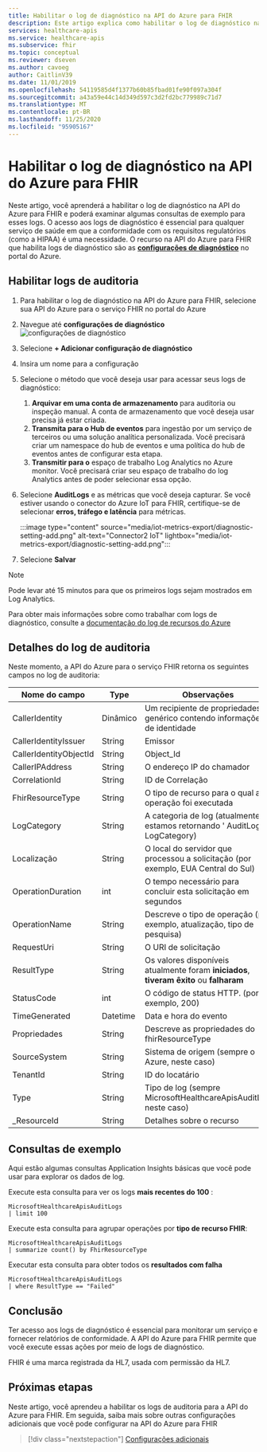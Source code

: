 ```yaml
---
title: Habilitar o log de diagnóstico na API do Azure para FHIR
description: Este artigo explica como habilitar o log de diagnóstico na API do Azure para FHIR®
services: healthcare-apis
ms.service: healthcare-apis
ms.subservice: fhir
ms.topic: conceptual
ms.reviewer: dseven
ms.author: cavoeg
author: CaitlinV39
ms.date: 11/01/2019
ms.openlocfilehash: 54119585d4f1377b60b85fbad01fe90f097a304f
ms.sourcegitcommit: a43a59e44c14d349d597c3d2fd2bc779989c71d7
ms.translationtype: MT
ms.contentlocale: pt-BR
ms.lasthandoff: 11/25/2020
ms.locfileid: "95905167"
---
```

# <a name="enable-diagnostic-logging-in-azure-api-for-fhir"></a>Habilitar o log de diagnóstico na API do Azure para FHIR

Neste artigo, você aprenderá a habilitar o log de diagnóstico na API do Azure para FHIR e poderá examinar algumas consultas de exemplo para esses logs. O acesso aos logs de diagnóstico é essencial para qualquer serviço de saúde em que a conformidade com os requisitos regulatórios (como a HIPAA) é uma necessidade. O recurso na API do Azure para FHIR que habilita logs de diagnóstico são as [**configurações de diagnóstico**](../azure-monitor/platform/diagnostic-settings.md) no portal do Azure. 

## <a name="enable-audit-logs"></a>Habilitar logs de auditoria
1. Para habilitar o log de diagnóstico na API do Azure para FHIR, selecione sua API do Azure para o serviço FHIR no portal do Azure 
2. Navegue até **configurações de diagnóstico**  
 ![ configurações de diagnóstico](media/diagnostic-logging/diagnostic-settings-screen.png) 

3. Selecione **+ Adicionar configuração de diagnóstico**

4. Insira um nome para a configuração

5. Selecione o método que você deseja usar para acessar seus logs de diagnóstico:

    1. **Arquivar em uma conta de armazenamento** para auditoria ou inspeção manual. A conta de armazenamento que você deseja usar precisa já estar criada.
    2. **Transmita para o Hub de eventos** para ingestão por um serviço de terceiros ou uma solução analítica personalizada. Você precisará criar um namespace do hub de eventos e uma política do hub de eventos antes de configurar esta etapa.
    3. **Transmitir para o** espaço de trabalho Log Analytics no Azure monitor. Você precisará criar seu espaço de trabalho do log Analytics antes de poder selecionar essa opção.

6. Selecione **AuditLogs** e as métricas que você deseja capturar. Se você estiver usando o conector do Azure IoT para FHIR, certifique-se de selecionar **erros, tráfego e latência** para métricas. 

   :::image type="content" source="media/iot-metrics-export/diagnostic-setting-add.png" alt-text="Connector2 IoT" lightbox="media/iot-metrics-export/diagnostic-setting-add.png":::

7. Selecione **Salvar**


> [!Note] 
> Pode levar até 15 minutos para que os primeiros logs sejam mostrados em Log Analytics.  
 
Para obter mais informações sobre como trabalhar com logs de diagnóstico, consulte a [documentação do log de recursos do Azure](../azure-monitor/platform/platform-logs-overview.md)

## <a name="audit-log-details"></a>Detalhes do log de auditoria
Neste momento, a API do Azure para o serviço FHIR retorna os seguintes campos no log de auditoria: 

|Nome do campo  |Type  |Observações  |
|---------|---------|---------|
|CallerIdentity|Dinâmico|Um recipiente de propriedades genérico contendo informações de identidade
|CallerIdentityIssuer|String|Emissor 
|CallerIdentityObjectId|String|Object_Id 
|CallerIPAddress|String|O endereço IP do chamador 
|CorrelationId|String| ID de Correlação
|FhirResourceType|String|O tipo de recurso para o qual a operação foi executada
|LogCategory|String|A categoria de log (atualmente, estamos retornando ' AuditLogs ' LogCategory)
|Localização|String|O local do servidor que processou a solicitação (por exemplo, EUA Central do Sul)
|OperationDuration|int|O tempo necessário para concluir esta solicitação em segundos
|OperationName|String| Descreve o tipo de operação (por exemplo, atualização, tipo de pesquisa)
|RequestUri|String|O URI de solicitação 
|ResultType|String|Os valores disponíveis atualmente foram **iniciados**, **tiveram êxito** ou **falharam**
|StatusCode|int|O código de status HTTP. (por exemplo, 200) 
|TimeGenerated|Datetime|Data e hora do evento|
|Propriedades|String| Descreve as propriedades do fhirResourceType
|SourceSystem|String| Sistema de origem (sempre o Azure, neste caso)
|TenantId|String|ID do locatário
|Type|String|Tipo de log (sempre MicrosoftHealthcareApisAuditLog neste caso)
|_ResourceId|String|Detalhes sobre o recurso

## <a name="sample-queries"></a>Consultas de exemplo

Aqui estão algumas consultas Application Insights básicas que você pode usar para explorar os dados de log.

Execute esta consulta para ver os logs **mais recentes do 100** :

```Application Insights
MicrosoftHealthcareApisAuditLogs
| limit 100
```

Execute esta consulta para agrupar operações por **tipo de recurso FHIR**:

```Application Insights
MicrosoftHealthcareApisAuditLogs 
| summarize count() by FhirResourceType
```

Executar esta consulta para obter todos os **resultados com falha**

```Application Insights
MicrosoftHealthcareApisAuditLogs 
| where ResultType == "Failed" 
```

## <a name="conclusion"></a>Conclusão 
Ter acesso aos logs de diagnóstico é essencial para monitorar um serviço e fornecer relatórios de conformidade. A API do Azure para FHIR permite que você execute essas ações por meio de logs de diagnóstico. 
 
FHIR é uma marca registrada da HL7, usada com permissão da HL7.

## <a name="next-steps"></a>Próximas etapas
Neste artigo, você aprendeu a habilitar os logs de auditoria para a API do Azure para FHIR. Em seguida, saiba mais sobre outras configurações adicionais que você pode configurar na API do Azure para FHIR
 
>[!div class="nextstepaction"]
>[Configurações adicionais](azure-api-for-fhir-additional-settings.md)
